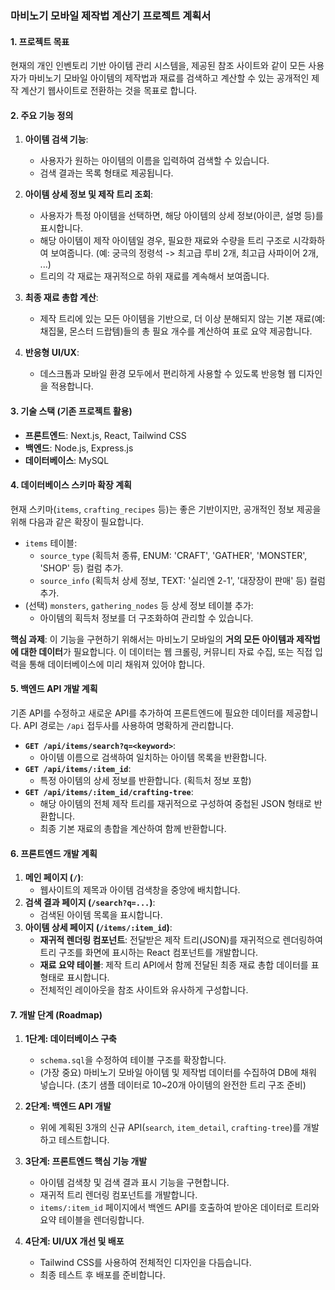 ### 마비노기 모바일 제작법 계산기 프로젝트 계획서

#### 1. 프로젝트 목표

현재의 개인 인벤토리 기반 아이템 관리 시스템을, 제공된 참조 사이트와 같이 모든 사용자가 마비노기 모바일 아이템의 제작법과 재료를 검색하고 계산할 수 있는 공개적인 제작 계산기 웹사이트로 전환하는 것을 목표로 합니다.

#### 2. 주요 기능 정의

1.  **아이템 검색 기능**:
    *   사용자가 원하는 아이템의 이름을 입력하여 검색할 수 있습니다.
    *   검색 결과는 목록 형태로 제공됩니다.

2.  **아이템 상세 정보 및 제작 트리 조회**:
    *   사용자가 특정 아이템을 선택하면, 해당 아이템의 상세 정보(아이콘, 설명 등)를 표시합니다.
    *   해당 아이템이 제작 아이템일 경우, 필요한 재료와 수량을 트리 구조로 시각화하여 보여줍니다. (예: 궁극의 정령석 -> 최고급 루비 2개, 최고급 사파이어 2개, ...)
    *   트리의 각 재료는 재귀적으로 하위 재료를 계속해서 보여줍니다.

3.  **최종 재료 총합 계산**:
    *   제작 트리에 있는 모든 아이템을 기반으로, 더 이상 분해되지 않는 기본 재료(예: 채집물, 몬스터 드랍템)들의 총 필요 개수를 계산하여 표로 요약 제공합니다.

4.  **반응형 UI/UX**:
    *   데스크톱과 모바일 환경 모두에서 편리하게 사용할 수 있도록 반응형 웹 디자인을 적용합니다.

#### 3. 기술 스택 (기존 프로젝트 활용)

*   **프론트엔드**: Next.js, React, Tailwind CSS
*   **백엔드**: Node.js, Express.js
*   **데이터베이스**: MySQL

#### 4. 데이터베이스 스키마 확장 계획

현재 스키마(`items`, `crafting_recipes` 등)는 좋은 기반이지만, 공개적인 정보 제공을 위해 다음과 같은 확장이 필요합니다.

*   `items` 테이블:
    *   `source_type` (획득처 종류, ENUM: 'CRAFT', 'GATHER', 'MONSTER', 'SHOP' 등) 컬럼 추가.
    *   `source_info` (획득처 상세 정보, TEXT: '실리엔 2-1', '대장장이 판매' 등) 컬럼 추가.
*   (선택) `monsters`, `gathering_nodes` 등 상세 정보 테이블 추가:
    *   아이템의 획득처 정보를 더 구조화하여 관리할 수 있습니다.

**핵심 과제**: 이 기능을 구현하기 위해서는 마비노기 모바일의 **거의 모든 아이템과 제작법에 대한 데이터**가 필요합니다. 이 데이터는 웹 크롤링, 커뮤니티 자료 수집, 또는 직접 입력을 통해 데이터베이스에 미리 채워져 있어야 합니다.

#### 5. 백엔드 API 개발 계획

기존 API를 수정하고 새로운 API를 추가하여 프론트엔드에 필요한 데이터를 제공합니다. API 경로는 `/api` 접두사를 사용하여 명확하게 관리합니다.

*   **`GET /api/items/search?q=<keyword>`**:
    *   아이템 이름으로 검색하여 일치하는 아이템 목록을 반환합니다.
*   **`GET /api/items/:item_id`**:
    *   특정 아이템의 상세 정보를 반환합니다. (획득처 정보 포함)
*   **`GET /api/items/:item_id/crafting-tree`**:
    *   해당 아이템의 전체 제작 트리를 재귀적으로 구성하여 중첩된 JSON 형태로 반환합니다.
    *   최종 기본 재료의 총합을 계산하여 함께 반환합니다.

#### 6. 프론트엔드 개발 계획

1.  **메인 페이지 (`/`)**:
    *   웹사이트의 제목과 아이템 검색창을 중앙에 배치합니다.
2.  **검색 결과 페이지 (`/search?q=...`)**:
    *   검색된 아이템 목록을 표시합니다.
3.  **아이템 상세 페이지 (`/items/:item_id`)**:
    *   **재귀적 렌더링 컴포넌트**: 전달받은 제작 트리(JSON)를 재귀적으로 렌더링하여 트리 구조를 화면에 표시하는 React 컴포넌트를 개발합니다.
    *   **재료 요약 테이블**: 제작 트리 API에서 함께 전달된 최종 재료 총합 데이터를 표 형태로 표시합니다.
    *   전체적인 레이아웃을 참조 사이트와 유사하게 구성합니다.

#### 7. 개발 단계 (Roadmap)

1.  **1단계: 데이터베이스 구축**
    *   `schema.sql`을 수정하여 테이블 구조를 확장합니다.
    *   (가장 중요) 마비노기 모바일 아이템 및 제작법 데이터를 수집하여 DB에 채워 넣습니다. (초기 샘플 데이터로 10~20개 아이템의 완전한 트리 구조 준비)

2.  **2단계: 백엔드 API 개발**
    *   위에 계획된 3개의 신규 API(`search`, `item_detail`, `crafting-tree`)를 개발하고 테스트합니다.

3.  **3단계: 프론트엔드 핵심 기능 개발**
    *   아이템 검색창 및 검색 결과 표시 기능을 구현합니다.
    *   재귀적 트리 렌더링 컴포넌트를 개발합니다.
    *   `items/:item_id` 페이지에서 백엔드 API를 호출하여 받아온 데이터로 트리와 요약 테이블을 렌더링합니다.

4.  **4단계: UI/UX 개선 및 배포**
    *   Tailwind CSS를 사용하여 전체적인 디자인을 다듬습니다.
    *   최종 테스트 후 배포를 준비합니다. 
